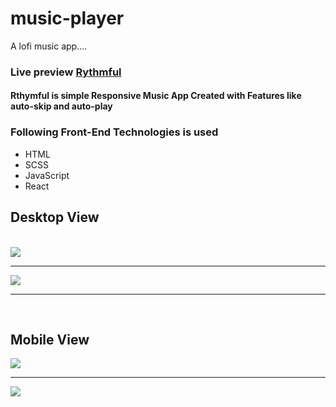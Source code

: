 # music-player
 A lofi music app....
<h3>Live preview <a href="https://rythmful.netlify.app/">Rythmful</a></h3>

<h4>Rthymful is simple Responsive Music App Created with Features like auto-skip and auto-play</h4>
<h3>Following Front-End Technologies is used</h3>
<ul>
  <li>HTML</li>
  <li>SCSS</li>
  <li>JavaScript</li>
  <li>React</li>
</ul>

<h2>Desktop View</h2>
<br>
<img src="https://user-images.githubusercontent.com/20695270/197355171-c5bd72e4-5f1a-42a2-ac0e-4fcd417eb1fb.png" >
<hr>
<img src="https://user-images.githubusercontent.com/20695270/197355224-8cbe4b24-0b2e-4c24-bab5-f864cb3c00df.png" >
<hr>
<br>
<h2>Mobile View</h2>
<img src="https://user-images.githubusercontent.com/20695270/197355465-7bdc4da2-3504-4543-adfe-9609bf5b48ee.png">
<hr>
<img src="https://user-images.githubusercontent.com/20695270/197355469-a12e4865-e2d1-4301-892d-f29a6a3b3e77.png">



